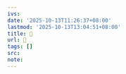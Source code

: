 ```yaml
---
ivs:
date: '2025-10-13T11:26:37+08:00'
lastmod: '2025-10-13T13:04:51+08:00'
title: 󰑿
url: 󰑿
tags: []
src:
note:
---
```

